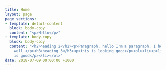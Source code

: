 ```yaml
---
title: Home
layout: page
page_sections:
- template: detail-content
  block: body-copy
  content: "<p>Hello</p>"
- template: body-copy
  block: body-copy
  content: "<h2>heading 2</h2><p>Paragraph, hello I'm a paragraph. I hope you are
    well.</p><h3>heading 3</h3><p>this is looking good</p><ol><li><p>list</p><ul><li><p>list</p></li><li><p>list</p></li></ul></li><li><p>this
    is good</p></li></ol>"
date: 2018-07-09 00:00:00 +1000
---
```

